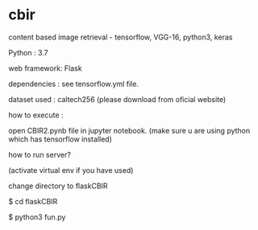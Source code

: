 # cbir
content based image retrieval - tensorflow, VGG-16, python3, keras 

Python : 3.7

web framework: Flask

dependencies  : see tensorflow.yml file.

dataset used : caltech256 (please download from oficial website)

how to execute :

open CBIR2.pynb file in jupyter notebook. (make sure u are using python which has tensorflow installed)


how to run server?

(activate virtual env if you have used)

change directory to flaskCBIR

$ cd flaskCBIR

$ python3 fun.py

 



